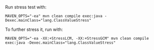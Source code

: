 Run stress test with:

```
MAVEN_OPTS="-ea" mvn clean compile exec:java -Dexec.mainClass="lang.ClassValueStress"
```

To further stress it, run with:

```
MAVEN_OPTS="-ea -XX:+StressLCM, -XX:+StressGCM" mvn clean compile exec:java -Dexec.mainClass="lang.ClassValueStress"
```
